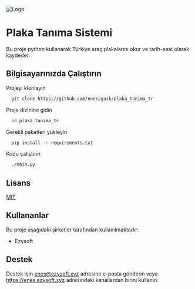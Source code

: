 
![Logo](https://enes.ezysoft.xyz/enes/yenii.png)

    
# Plaka Tanıma Sistemi

Bu proje python kullanarak Türkiye araç plakalarını okur ve tarih-saat olarak kaydeder. 


## Bilgisayarınızda Çalıştırın

Projeyi klonlayın

```bash
  git clone https://github.com/enessquik/plaka_tanima_tr
```

Proje dizinine gidin

```bash
  cd plaka_tanima_tr
```

Gerekli paketleri yükleyin

```bash
  pip install -r requirements.txt
```

Kodu çalıştırın

```bash
  ./main.py
```

  
## Lisans

[MIT](https://choosealicense.com/licenses/mit/)

  
## Kullananlar

Bu proje aşağıdaki şirketler tarafından kullanılmaktadır:

- Ezysoft


  
## Destek

Destek için enes@ezysoft.xyz adresine e-posta gönderin veya https://enes.ezysoft.xyz adresindeki kanallardan birini kullanın.

  